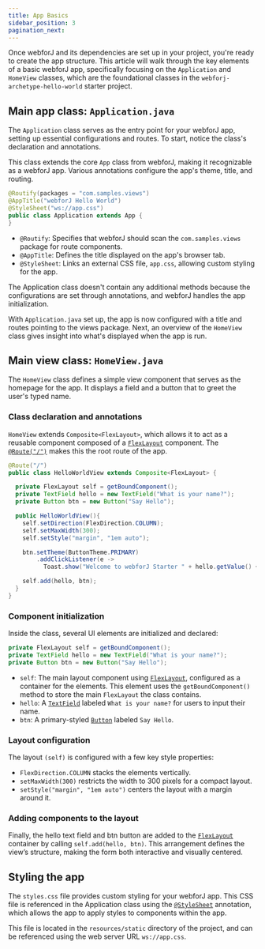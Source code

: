 ```yaml
---
title: App Basics
sidebar_position: 3
pagination_next: 
---
```


Once webforJ and its dependencies are set up in your project, you're ready to create the app structure. This article will walk through the key elements of a basic webforJ app, specifically focusing on the `Application` and `HomeView` classes, which are the foundational classes in the `webforj-archetype-hello-world` starter project.

## Main app class: `Application.java`

The `Application` class serves as the entry point for your webforJ app, setting up essential configurations and routes. To start, notice the class's declaration and annotations. 

This class extends the core `App` class from webforJ, making it recognizable as a webforJ app. Various annotations configure the app's theme, title, and routing.

```java
@Routify(packages = "com.samples.views")
@AppTitle("webforJ Hello World")
@StyleSheet("ws://app.css")
public class Application extends App {
}
```

- `@Routify`: Specifies that webforJ should scan the `com.samples.views` package for route components.
- `@AppTitle`: Defines the title displayed on the app's browser tab.
- `@StyleSheet`: Links an external CSS file, `app.css`, allowing custom styling for the app.

The Application class doesn't contain any additional methods because the configurations are set through annotations, and webforJ handles the app initialization.

With `Application.java` set up, the app is now configured with a title and routes pointing to the views package. Next, an overview of the `HomeView` class gives insight into what's displayed when the app is run.

## Main view class: `HomeView.java`

The `HomeView` class defines a simple view component that serves as the homepage for the app. It displays a field and a button that to greet the user's typed name.

### Class declaration and annotations

`HomeView` extends `Composite<FlexLayout>`, which allows it to act as a reusable component composed of a [`FlexLayout`](../components/flex-layout) component. The [`@Route("/")`](../routing/overview) makes this the root route of the app.

```java
@Route("/")
public class HelloWorldView extends Composite<FlexLayout> {

  private FlexLayout self = getBoundComponent();
  private TextField hello = new TextField("What is your name?");
  private Button btn = new Button("Say Hello");

  public HelloWorldView(){
    self.setDirection(FlexDirection.COLUMN);
    self.setMaxWidth(300);
    self.setStyle("margin", "1em auto");

    btn.setTheme(ButtonTheme.PRIMARY)
        .addClickListener(e -> 
          Toast.show("Welcome to webforJ Starter " + hello.getValue() + "!", Theme.GRAY));

    self.add(hello, btn);
  }
}
```

<!-- TODO update/reinstate this section once hello world is overhauled -->

<!-- ### Component initialization

Inside the class, several UI elements are initialized and declared:

```java
private FlexLayout self = getBoundComponent();
private Img image = new Img("context://images/logo.svg");
private H1 title = new H1("Welcome to webforJ");
private Button counter = new Button("Count is 0");
private Anchor docs = new Anchor("https://documentation.webforj.com/", "Check out the docs to learn more");
private int count = 0;
```

- `self`: The main layout component using [`FlexLayout`](../components/flex-layout), configured as a container for the elements. This element uses the `getBoundComponent()` method to store the main `FlexLayout` the class contains.
- `image`: Displays an SVG logo.
- `title`: Shows a welcome message.
- `counter`: A button labeled `Count is 0`, which updates each time it's clicked.
- `docs`: A link to the webforJ documentation.

### Constructor and layout configuration

The constructor sets up the layout and component interactions:

```java
public HomeView() {
    self.addClassName("home-view");
    self.setDirection(FlexDirection.COLUMN)
        .setJustifyContent(FlexJustifyContent.CENTER)
        .setAlignment(FlexAlignment.CENTER)
        .setSpacing("3em")
        .setStyle("height", "100dvh");

    counter.setTheme(ButtonTheme.PRIMARY);
    counter.onClick(e -> counter.setText("Current Count: " + (++count)));

    self.add(image, title, counter, docs);
}
```

- Layout Settings: The [`FlexLayout`](../components/flex-layout) is configured to stack items vertically, using `FlexDirection.COLUMN`, center them using `FlexJustifyContent.CENTER and FlexAlignment.CENTER`, and add spacing by calling `setSpacing("3em")`.
- Button Action: The counter button uses a click event listener, `onClick`, to increment the count and update its label whenever it’s clicked.
- Component Addition: Finally, all elements are added to the layout via `self.add(image, title, counter, and docs)`. -->

### Component initialization

Inside the class, several UI elements are initialized and declared:

```java
private FlexLayout self = getBoundComponent();
private TextField hello = new TextField("What is your name?");
private Button btn = new Button("Say Hello");
```

- `self`: The main layout component using [`FlexLayout`](../components/flex-layout), configured as a container for the elements. This element uses the `getBoundComponent()` method to store the main `FlexLayout` the class contains.
- `hello`: A [`TextField`](../components/fields/textfield) labeled `What is your name?` for users to input their name.
- `btn`: A primary-styled [`Button`](../components/button) labeled `Say Hello`.

### Layout configuration

The layout `(self)` is configured with a few key style properties:

- `FlexDirection.COLUMN` stacks the elements vertically.
- `setMaxWidth(300)` restricts the width to 300 pixels for a compact layout.
- `setStyle("margin", "1em auto")` centers the layout with a margin around it.

### Adding components to the layout
Finally, the hello text field and btn button are added to the [`FlexLayout`](../components/flex-layout) container by calling `self.add(hello, btn)`. This arrangement defines the view’s structure, making the form both interactive and visually centered.

## Styling the app

The `styles.css` file provides custom styling for your webforJ app. This CSS file is referenced in the Application class using the [`@StyleSheet`](../styling/getting-started#using-annotations) annotation, which allows the app to apply styles to components within the app.

This file is located in the `resources/static` directory of the project, and can be referenced using the web server URL `ws://app.css`.
